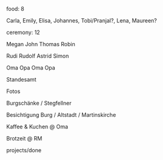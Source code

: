 food: 8

Carla, Emily, Elisa, Johannes, Tobi/Pranjal?, Lena, Maureen?

ceremony: 12

Megan John Thomas Robin

Rudi Rudolf Astrid Simon

Oma Opa Oma Opa

Standesamt

Fotos

Burgschänke / Stegfellner

Besichtigung Burg / Altstadt / Martinskirche

Kaffee & Kuchen @ Oma

Brotzeit @ RM

projects/done

